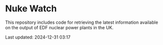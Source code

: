 # Nuke Watch

This repository includes code for retrieving the latest information available on the output of EDF nuclear power plants in the UK.

Last updated: 2024-12-31 03:17